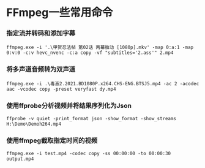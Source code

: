 # FFmpeg一些常用命令

### 指定流并转码和添加字幕

```
ffmpeg.exe -i '.\甲贺忍法帖 第02话 两幕胎动 [1080p].mkv' -map 0:a:1 -map 0:v:0 -c:v hevc_nvenc -c:a copy -vf "subtitles='2.ass'" 2.mp4
```

### 将多声道音频转为双声道

```
ffmpeg.exe -i .\毒液2.2021.BD1080P.x264.CHS-ENG.BTSJ5.mp4 -ac 2 -acodec aac -vcodec copy -preset veryfast dy.mp4
```

### 使用ffprobe分析视频并将结果序列化为Json

```
ffprobe -v quiet -print_format json -show_format -show_streams H:\Demo\Demoh264.mp4
```

### 使用ffmpeg截取指定时间的视频

```
ffmpeg.exe -i test.mp4 -codec copy -ss 00:00:00 -to 00:00:30 output.mp4
```
